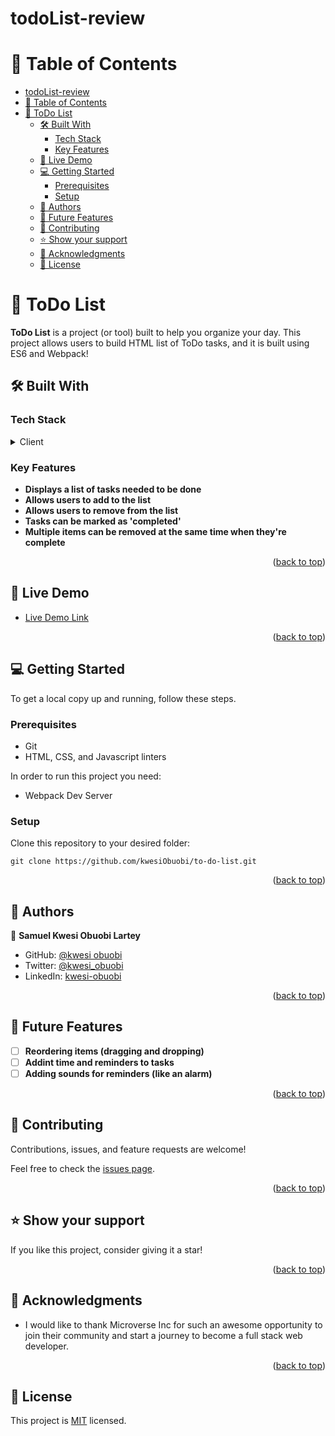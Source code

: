 # todoList-review<a name="readme-top"></a>

<!-- TABLE OF CONTENTS -->

# 📗 Table of Contents

- [todoList-review](#todolist-review)
- [📗 Table of Contents](#-table-of-contents)
- [📖 ToDo List ](#-todo-list-)
  - [🛠 Built With ](#-built-with-)
    - [Tech Stack ](#tech-stack-)
    - [Key Features ](#key-features-)
  - [🚀 Live Demo ](#-live-demo-)
  - [💻 Getting Started ](#-getting-started-)
    - [Prerequisites](#prerequisites)
    - [Setup](#setup)
  - [👥 Authors ](#-authors-)
  - [🔭 Future Features ](#-future-features-)
  - [🤝 Contributing ](#-contributing-)
  - [⭐️ Show your support ](#️-show-your-support-)
  - [🙏 Acknowledgments ](#-acknowledgments-)
  - [📝 License ](#-license-)

<!-- PROJECT DESCRIPTION -->

# 📖 ToDo List <a name="about-project"></a>

**ToDo List** is a project (or tool) built to help you organize your day. This project allows users to build HTML list of ToDo tasks, and it is built using ES6 and Webpack!

## 🛠 Built With <a name="built-with"></a>

### Tech Stack <a name="tech-stack"></a>

<details>
  <summary>Client</summary>
  <ul>
    <li>HTML</li>
    <li>CSS</li>
    <li>Javascript</li>
  </ul>
</details>

<!-- Features -->

### Key Features <a name="key-features"></a>

- **Displays a list of tasks needed to be done**
- **Allows users to add to the list**
- **Allows users to remove from the list**
- **Tasks can be marked as 'completed'**
- **Multiple items can be removed at the same time when they're complete**

<p align="right">(<a href="#readme-top">back to top</a>)</p>

<!-- LIVE DEMO -->

## 🚀 Live Demo <a name="live-demo"></a>

- [Live Demo Link](https://kwesiobuobi.github.io/to-do-list/dist)

<p align="right">(<a href="#readme-top">back to top</a>)</p>

<!-- GETTING STARTED -->

## 💻 Getting Started <a name="getting-started"></a>

To get a local copy up and running, follow these steps.

### Prerequisites
- Git
- HTML, CSS, and Javascript linters

In order to run this project you need:
- Webpack Dev Server

### Setup

Clone this repository to your desired folder:
```
git clone https://github.com/kwesiObuobi/to-do-list.git
```

<p align="right">(<a href="#readme-top">back to top</a>)</p>

<!-- AUTHORS -->

## 👥 Authors <a name="authors"></a>

👤 **Samuel Kwesi Obuobi Lartey**

- GitHub: [@kwesi obuobi](https://github.com/kwesiObuobi)
- Twitter: [@kwesi_obuobi](https://twitter.com/kwesi_obuobi)
- LinkedIn: [kwesi-obuobi](https://www.linkedin.com/in/kwesi-obuobi/)


<p align="right">(<a href="#readme-top">back to top</a>)</p>


## 🔭 Future Features <a name="future-features"></a>

- [ ] **Reordering items (dragging and dropping)**
- [ ] **Addint time and reminders to tasks**
- [ ] **Adding sounds for reminders (like an alarm)**

<p align="right">(<a href="#readme-top">back to top</a>)</p>


<!-- CONTRIBUTING -->

## 🤝 Contributing <a name="contributing"></a>

Contributions, issues, and feature requests are welcome!

Feel free to check the [issues page](../../issues/).

<p align="right">(<a href="#readme-top">back to top</a>)</p>


<!-- SUPPORT -->

## ⭐️ Show your support <a name="support"></a>

If you like this project, consider giving it a star!

<p align="right">(<a href="#readme-top">back to top</a>)</p>

<!-- ACKNOWLEDGEMENTS -->

## 🙏 Acknowledgments <a name="acknowledgements"></a>

- I would like to thank Microverse Inc for such an awesome opportunity to join their community and start a journey to become a full stack web developer.

<p align="right">(<a href="#readme-top">back to top</a>)</p>


<!-- LICENSE -->

## 📝 License <a name="license"></a>

This project is [MIT](./LICENSE) licensed.

